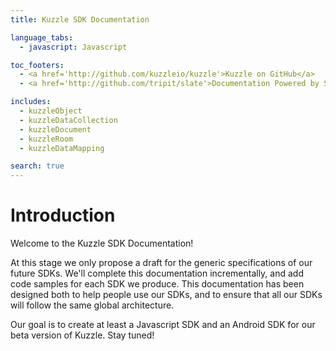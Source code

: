 ```yaml
---
title: Kuzzle SDK Documentation

language_tabs:
  - javascript: Javascript

toc_footers:
  - <a href='http://github.com/kuzzleio/kuzzle'>Kuzzle on GitHub</a>
  - <a href='http://github.com/tripit/slate'>Documentation Powered by Slate</a>

includes:
  - kuzzleObject
  - kuzzleDataCollection
  - kuzzleDocument
  - kuzzleRoom
  - kuzzleDataMapping

search: true
---
```


# Introduction

Welcome to the Kuzzle SDK Documentation!

At this stage we only propose a draft for the generic specifications of our future SDKs. We'll complete this documentation incrementally, and add code samples for each SDK we produce.
This documentation has been designed both to help people use our SDKs, and to ensure that all our SDKs will follow the same global architecture.

Our goal is to create at least a Javascript SDK and an Android SDK for our beta version of Kuzzle. Stay tuned!
